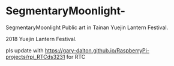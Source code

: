 # SegmentaryMoonlight-
SegmentaryMoonlight Public art in Tainan Yuejin Lantern Festival.

2018  Yuejin Lantern Festival.

pls update with 
https://gary-dalton.github.io/RaspberryPi-projects/rpi_RTCds3231
for RTC
